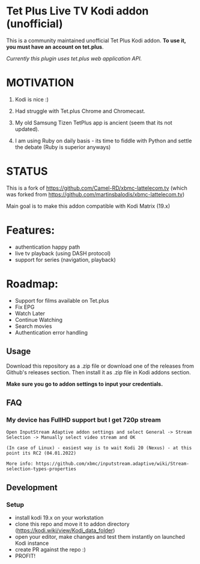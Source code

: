 # Tet Plus Live TV Kodi addon (unofficial)

This is a community maintained unofficial Tet Plus Kodi addon.
**To use it, you must have an account on tet.plus**.

_Currently this plugin uses tet.plus web application API._


# MOTIVATION

1. Kodi is nice :) 

1. Had struggle with Tet.plus Chrome and Chromecast.

1. My old Samsung Tizen TetPlus app is ancient (seem that its not updated).

1. I am using Ruby on daily basis - its time to fiddle with Python and settle the debate (Ruby is superior anyways)

# STATUS

This is a fork of https://github.com/Camel-RD/xbmc-lattelecom.tv (which was forked from https://github.com/martinsbalodis/xbmc-lattelecom.tv)

Main goal is to make this addon compatible with Kodi Matrix (19.x)

# Features:

* authentication happy path
* live tv playback (using DASH protocol)
* support for series (navigation, playback)

# Roadmap:

* Support for films available on Tet.plus
* Fix EPG 
* Watch Later
* Continue Watching
* Search movies
* Authentication error handling


## Usage

Download this repository as a .zip file or download one of the releases from Github's releases section.
Then install it as .zip file in Kodi addons section.

__Make sure you go to addon settings to input your credentials.__

<!-- ## Requirements for TV section and EPG (BROKEN FOR NOW!)

Addon has listed necessary addons but since not all of them are available in Kodi repository for all platforms, 
some of them are  marked as optional, more specifically `IPTV Simple` and `Inputstream Adaptive`.

`IPTV Simple` addon is necessary to enable TV section and EPG. After installing this addon, go to `Lattelecom Live TV` 
addon settings and click `Configure PVR IPTVSimple addon automatically` and then `Rebuild EPG data`. After that 
restart Kodi and it should work.

`Inputstream Adaptive` will make switching between channels almost instant. If stream does not work for some reason, 
try disabling this addon. -->

<!-- ### Fixing incorrect EPG time offset (BROKEN FOR NOW!)

In some cases time zone settings are ignored by Kodi and EPG data is shifted incorrectly. To fix this go to IPTVSimple 
addon settings, set the correct time shift and then clear EPG databse by going to Kodi `Settings > PVR & Live TV > Guide > Clear data` -->

<!-- ## Screenshots

Legacy channel list when not using TV view

![Alt text](screenshots/list.png?raw=true "Channel list in Kodi")

Timeline in TV section

![Alt text](screenshots/timeline.png?raw=true "TV timeline in Kodi")

Channel view in TV section

![Alt text](screenshots/channels.png?raw=true "Channels in TV section of Kodi")

TV stream with EPG information

![Alt text](screenshots/stream.png?raw=true "Stream view in Kodi")

Channel overlay with EPG information

![Alt text](screenshots/overlay.png?raw=true "Channel overlay in Kodi")

Channel guide overlay

![Alt text](screenshots/guide.png?raw=true "Channel guide overlay in Kodi")

Addon settings section

![Alt text](screenshots/settings.png?raw=true "Addon settings in Kodi") -->
## FAQ

### My device has FullHD support but I get 720p stream

```
Open InputStream Adaptive addon settings and select General -> Stream Selection -> Manually select video stream and OK

(In case of Linux) - easiest way is to wait Kodi 20 (Nexus) - at this point its RC2 (04.01.2022)

More info: https://github.com/xbmc/inputstream.adaptive/wiki/Stream-selection-types-properties
```
## Development

### Setup

* install kodi 19.x on your workstation
* clone this repo and move it to addon directory (https://kodi.wiki/view/Kodi_data_folder)
* open your editor, make changes and test them instantly on launched Kodi instance
* create PR against the repo :)
* PROFIT!

<!-- Use Python 3

`virtualenv -p /usr/bin/python2.7 venv/`

Activate the environment

`source venv/bin/activate`

Install dependencies

```
pip install mock
pip install pytz
pip install Kodistubs
``` -->

<!-- ### Running tests:
`python -m unittest discover`

Accepted environment variables:

`TEST_INTERNATIONAL` set this value to skip tests that work only from Lattelecom network. (Useful when running automated tests from Travis)

`TEST_PASSWORD` Shortcut.lv password 

`TEST_USER` Shortcut.lv username -->
